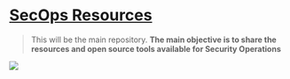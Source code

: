 # [SecOps Resources ](secopsresources.github.com)
> This will be the main repository.
> __The main objective is to share the resources and open source tools available for Security Operations__

![](https://wpvip.com/wp-content/uploads/2017/10/security_booth.png)
